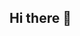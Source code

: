 ## Hi there 👋 

<!--
**kdgohil01/kdgohil01** is a ✨ _special_ ✨ repository because its `README.md` (this file) appears on your GitHub profile.

Here are some ideas to get you started:
👋 Hi, I’m Karmadeepsinh Gohil
💻 I’m a passionate learner and aspiring developer diving deep into Web and Android App Development.
🚀 I’ve built apps like MyNotes Library and a Motivational Quotes App — focusing on UI/UX, Firebase, and real-world functionality.
📱 I love creating smooth, user-friendly apps using HTML, CSS, JavaScript, Kotlin, and Firebase — all with zero cost tools!
🎯 Currently exploring Android notifications, Firestore, and project deployment via GitHub and Vercel.
📂 Check out my work and feel free to collaborate!

🌐 Portfolio Website
📬 Let’s connect and build something awesome!
- 🔭 I’m currently working on ...
- 🌱 I’m currently learning ...
- 👯 I’m looking to collaborate on ...
- 🤔 I’m looking for help with ...
- 💬 Ask me about ...
- 📫 How to reach me: ...
- 😄 Pronouns: ...
- ⚡ Fun fact: ...
-->
